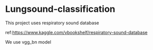 # Lungsound-classification
This project uses respiratory sound database

ref:https://www.kaggle.com/vbookshelf/respiratory-sound-database


We use vgg_bn model 
